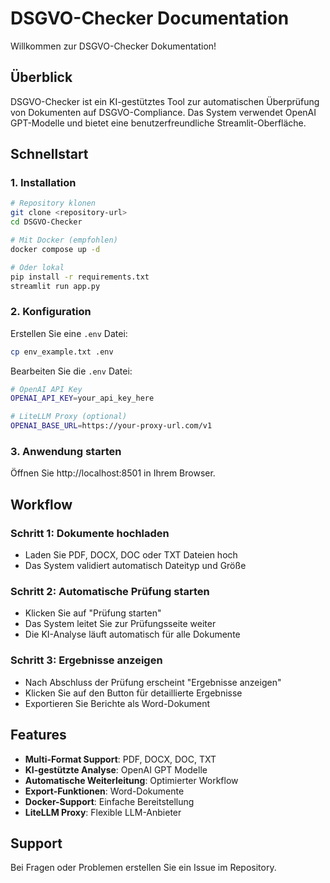 # DSGVO-Checker Documentation

Willkommen zur DSGVO-Checker Dokumentation!

## Überblick

DSGVO-Checker ist ein KI-gestütztes Tool zur automatischen Überprüfung von Dokumenten auf DSGVO-Compliance. Das System verwendet OpenAI GPT-Modelle und bietet eine benutzerfreundliche Streamlit-Oberfläche.

## Schnellstart

### 1. Installation

```bash
# Repository klonen
git clone <repository-url>
cd DSGVO-Checker

# Mit Docker (empfohlen)
docker compose up -d

# Oder lokal
pip install -r requirements.txt
streamlit run app.py
```

### 2. Konfiguration

Erstellen Sie eine `.env` Datei:

```bash
cp env_example.txt .env
```

Bearbeiten Sie die `.env` Datei:

```bash
# OpenAI API Key
OPENAI_API_KEY=your_api_key_here

# LiteLLM Proxy (optional)
OPENAI_BASE_URL=https://your-proxy-url.com/v1
```

### 3. Anwendung starten

Öffnen Sie http://localhost:8501 in Ihrem Browser.

## Workflow

### Schritt 1: Dokumente hochladen
- Laden Sie PDF, DOCX, DOC oder TXT Dateien hoch
- Das System validiert automatisch Dateityp und Größe

### Schritt 2: Automatische Prüfung starten
- Klicken Sie auf "Prüfung starten"
- Das System leitet Sie zur Prüfungsseite weiter
- Die KI-Analyse läuft automatisch für alle Dokumente

### Schritt 3: Ergebnisse anzeigen
- Nach Abschluss der Prüfung erscheint "Ergebnisse anzeigen"
- Klicken Sie auf den Button für detaillierte Ergebnisse
- Exportieren Sie Berichte als Word-Dokument

## Features

- **Multi-Format Support**: PDF, DOCX, DOC, TXT
- **KI-gestützte Analyse**: OpenAI GPT Modelle
- **Automatische Weiterleitung**: Optimierter Workflow
- **Export-Funktionen**: Word-Dokumente
- **Docker-Support**: Einfache Bereitstellung
- **LiteLLM Proxy**: Flexible LLM-Anbieter

## Support

Bei Fragen oder Problemen erstellen Sie ein Issue im Repository. 